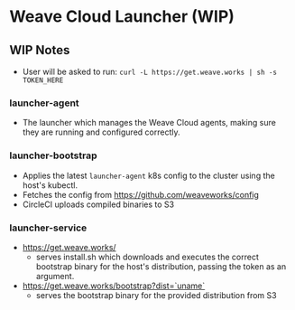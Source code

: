 # Weave Cloud Launcher (WIP)

## WIP Notes

- User will be asked to run: `curl -L https://get.weave.works | sh -s TOKEN_HERE`

### launcher-agent

- The launcher which manages the Weave Cloud agents, making sure they are running and configured correctly.

### launcher-bootstrap

- Applies the latest `launcher-agent` k8s config to the cluster using the host's kubectl.
- Fetches the config from https://github.com/weaveworks/config
- CircleCI uploads compiled binaries to S3

### launcher-service

- https://get.weave.works/
  - serves install.sh which downloads and executes the correct bootstrap binary
    for the host's distribution, passing the token as an argument.
- https://get.weave.works/bootstrap?dist=`uname`
  - serves the bootstrap binary for the provided distribution from S3
